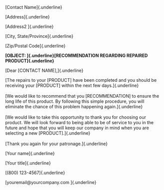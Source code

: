 [Contact Name]{.underline}

[Address]{.underline}

[Address2 ]{.underline}

[City, State/Province]{.underline}

[Zip/Postal Code]{.underline}

**[OBJECT: ]{.underline}[RECOMMENDATION REGARDING REPAIRED
PRODUCT]{.underline}**

[Dear \[CONTACT NAME\],]{.underline}

[The repairs to your \[PRODUCT\] have been completed and you should be
receiving your \[PRODUCT\] within the next few days.]{.underline}\
\
[We would like to recommend that you \[RECOMMENDATION\] to ensure the
long life of this product. By following this simple procedure, you will
eliminate the chance of this problem happening again.]{.underline}\
\
[We would like to take this opportunity to thank you for choosing our
product. We will look forward to being able to be of service to you in
the future and hope that you will keep our company in mind when you are
selecting a new \[PRODUCT\].]{.underline}\
\
[Thank you again for your patronage.]{.underline}

[Your name]{.underline}

[Your title]{.underline}

[(800) 123-4567]{.underline}

[youremail\@yourcompany.com ]{.underline}
